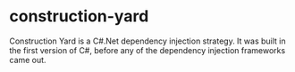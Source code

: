 # construction-yard
Construction Yard is a C#.Net dependency injection strategy.  It was built in the first version of C#, before any of the dependency injection frameworks came out.
